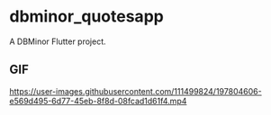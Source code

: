# dbminor_quotesapp

A DBMinor Flutter project.

## GIF
https://user-images.githubusercontent.com/111499824/197804606-e569d495-6d77-45eb-8f8d-08fcad1d61f4.mp4

